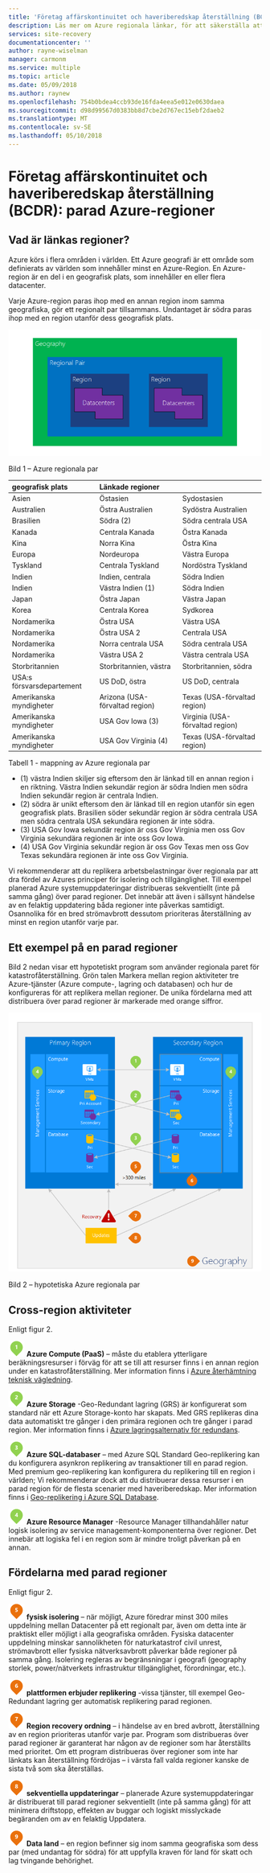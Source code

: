 ```yaml
---
title: 'Företag affärskontinuitet och haveriberedskap återställning (BCDR): parad Azure-regioner | Microsoft Docs'
description: Läs mer om Azure regionala länkar, för att säkerställa att programmen är flexibel under data center fel.
services: site-recovery
documentationcenter: ''
author: rayne-wiselman
manager: carmonm
ms.service: multiple
ms.topic: article
ms.date: 05/09/2018
ms.author: raynew
ms.openlocfilehash: 754b0bdea4ccb93de16fda4eea5e012e0630daea
ms.sourcegitcommit: d98d99567d0383bb8d7cbe2d767ec15ebf2daeb2
ms.translationtype: MT
ms.contentlocale: sv-SE
ms.lasthandoff: 05/10/2018
---
```

# <a name="business-continuity-and-disaster-recovery-bcdr-azure-paired-regions"></a>Företag affärskontinuitet och haveriberedskap återställning (BCDR): parad Azure-regioner

## <a name="what-are-paired-regions"></a>Vad är länkas regioner?

Azure körs i flera områden i världen. Ett Azure geografi är ett område som definierats av världen som innehåller minst en Azure-Region. En Azure-region är en del i en geografisk plats, som innehåller en eller flera datacenter.

Varje Azure-region paras ihop med en annan region inom samma geografiska, gör ett regionalt par tillsammans. Undantaget är södra paras ihop med en region utanför dess geografisk plats.

![AzureGeography](./media/best-practices-availability-paired-regions/GeoRegionDataCenter.png)

Bild 1 – Azure regionala par

| geografisk plats | Länkade regioner |  |
|:--- |:--- |:--- |
| Asien |Östasien |Sydostasien |
| Australien |Östra Australien |Sydöstra Australien |
| Brasilien |Södra (2) |Södra centrala USA |
| Kanada |Centrala Kanada |Östra Kanada |
| Kina |Norra Kina |Östra Kina|
| Europa |Nordeuropa |Västra Europa |
| Tyskland |Centrala Tyskland |Nordöstra Tyskland |
| Indien |Indien, centrala |Södra Indien |
| Indien |Västra Indien (1) |Södra Indien |
| Japan |Östra Japan |Västra Japan |
| Korea |Centrala Korea |Sydkorea |
| Nordamerika |Östra USA |Västra USA |
| Nordamerika |Östra USA 2 |Centrala USA |
| Nordamerika |Norra centrala USA |Södra centrala USA |
| Nordamerika |Västra USA 2 |Västra centrala USA 
| Storbritannien |Storbritannien, västra |Storbritannien, södra |
| USA:s försvarsdepartement |US DoD, östra |US DoD, centrala |
| Amerikanska myndigheter |Arizona (USA-förvaltad region) |Texas (USA-förvaltad region) |
| Amerikanska myndigheter |USA Gov Iowa (3) |Virginia (USA-förvaltad region) |
| Amerikanska myndigheter |USA Gov Virginia (4) |Texas (USA-förvaltad region) |

Tabell 1 - mappning av Azure regionala par

- (1) västra Indien skiljer sig eftersom den är länkad till en annan region i en riktning. Västra Indien sekundär region är södra Indien men södra Indien sekundär region är centrala Indien.
- (2) södra är unikt eftersom den är länkad till en region utanför sin egen geografisk plats. Brasilien söder sekundär region är södra centrala USA men södra centrala USA sekundära regionen är inte södra.
- (3) USA Gov Iowa sekundär region är oss Gov Virginia men oss Gov Virginia sekundära regionen är inte oss Gov Iowa.
- (4) USA Gov Virginia sekundär region är oss Gov Texas men oss Gov Texas sekundära regionen är inte oss Gov Virginia.


Vi rekommenderar att du replikera arbetsbelastningar över regionala par att dra fördel av Azures principer för isolering och tillgänglighet. Till exempel planerad Azure systemuppdateringar distribueras sekventiellt (inte på samma gång) över parad regioner. Det innebär att även i sällsynt händelse av en felaktig uppdatering båda regioner inte påverkas samtidigt. Osannolika för en bred strömavbrott dessutom prioriteras återställning av minst en region utanför varje par.

## <a name="an-example-of-paired-regions"></a>Ett exempel på en parad regioner
Bild 2 nedan visar ett hypotetiskt program som använder regionala paret för katastrofåterställning. Grön talen Markera mellan region aktiviteter tre Azure-tjänster (Azure compute-, lagring och databasen) och hur de konfigureras för att replikera mellan regioner. De unika fördelarna med att distribuera över parad regioner är markerade med orange siffror.

![Översikt över parad Region förmåner](./media/best-practices-availability-paired-regions/PairedRegionsOverview2.png)

Bild 2 – hypotetiska Azure regionala par

## <a name="cross-region-activities"></a>Cross-region aktiviteter
Enligt figur 2.

![PaaS](./media/best-practices-availability-paired-regions/1Green.png) **Azure Compute (PaaS)** – måste du etablera ytterligare beräkningsresurser i förväg för att se till att resurser finns i en annan region under en katastrofåterställning. Mer information finns i [Azure återhämtning teknisk vägledning](resiliency/resiliency-technical-guidance.md).

![Lagring](./media/best-practices-availability-paired-regions/2Green.png) **Azure Storage** -Geo-Redundant lagring (GRS) är konfigurerat som standard när ett Azure Storage-konto har skapats. Med GRS replikeras dina data automatiskt tre gånger i den primära regionen och tre gånger i parad region. Mer information finns i [Azure lagringsalternativ för redundans](storage/common/storage-redundancy.md).

![Azure SQL](./media/best-practices-availability-paired-regions/3Green.png) **Azure SQL-databaser** – med Azure SQL Standard Geo-replikering kan du konfigurera asynkron replikering av transaktioner till en parad region. Med premium geo-replikering kan konfigurera du replikering till en region i världen; Vi rekommenderar dock att du distribuerar dessa resurser i en parad region för de flesta scenarier med haveriberedskap. Mer information finns i [Geo-replikering i Azure SQL Database](sql-database/sql-database-geo-replication-overview.md).

![Hanteraren för filserverresurser](./media/best-practices-availability-paired-regions/4Green.png) **Azure Resource Manager** -Resource Manager tillhandahåller natur logisk isolering av service management-komponenterna över regioner. Det innebär att logiska fel i en region som är mindre troligt påverkan på en annan.

## <a name="benefits-of-paired-regions"></a>Fördelarna med parad regioner
Enligt figur 2.  

![Isolering av](./media/best-practices-availability-paired-regions/5Orange.png)
**fysisk isolering** – när möjligt, Azure föredrar minst 300 miles uppdelning mellan Datacenter på ett regionalt par, även om detta inte är praktiskt eller möjligt i alla geografiska områden. Fysiska datacenter uppdelning minskar sannolikheten för naturkatastrof civil unrest, strömavbrott eller fysiska nätverksavbrott påverkar både regioner på samma gång. Isolering regleras av begränsningar i geografi (geography storlek, power/nätverkets infrastruktur tillgänglighet, förordningar, etc.).  

![Replikering](./media/best-practices-availability-paired-regions/6Orange.png)
**plattformen erbjuder replikering** -vissa tjänster, till exempel Geo-Redundant lagring ger automatisk replikering parad regionen.

![Återställning](./media/best-practices-availability-paired-regions/7Orange.png)
**Region recovery ordning** – i händelse av en bred avbrott, återställning av en region prioriteras utanför varje par. Program som distribueras över parad regioner är garanterat har någon av de regioner som har återställts med prioritet. Om ett program distribueras över regioner som inte har länkats kan återställning fördröjas – i värsta fall valda regioner kanske de sista två som ska återställas.

![Uppdateringar](./media/best-practices-availability-paired-regions/8Orange.png)
**sekventiella uppdateringar** – planerade Azure systemuppdateringar är distribuerat till parad regioner sekventiellt (inte på samma gång) för att minimera driftstopp, effekten av buggar och logiskt misslyckade begäranden om av en felaktig Uppdatera.

![Data](./media/best-practices-availability-paired-regions/9Orange.png)
**Data land** – en region befinner sig inom samma geografiska som dess par (med undantag för södra) för att uppfylla kraven för land för skatt och lag tvingande behörighet.
